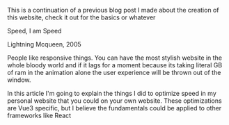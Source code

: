 This is a continuation of a previous blog post I made about the creation of this website, check it out for the basics or whatever

Speed, I am Speed

Lightning Mcqueen, 2005

People like responsive things. You can have the most stylish website in the whole bloody world and if it lags for a moment because its taking literal GB of ram in the animation alone the user experience will be thrown out of the window.

In this article I'm going to explain the things I did to optimize speed in my personal website that you could on your own website. These optimizations are Vue3 specific, but I believe the fundamentals could be applied to other frameworks like React